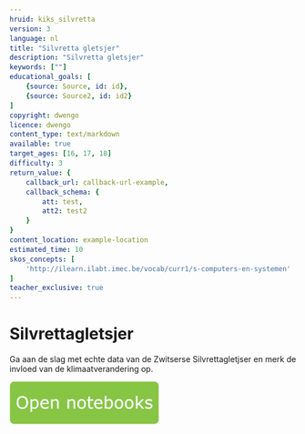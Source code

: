 ```yaml
---
hruid: kiks_silvretta
version: 3
language: nl
title: "Silvretta gletsjer"
description: "Silvretta gletsjer"
keywords: [""]
educational_goals: [
    {source: Source, id: id}, 
    {source: Source2, id: id2}
]
copyright: dwengo
licence: dwengo
content_type: text/markdown
available: true
target_ages: [16, 17, 18]
difficulty: 3
return_value: {
    callback_url: callback-url-example,
    callback_schema: {
        att: test,
        att2: test2
    }
}
content_location: example-location
estimated_time: 10
skos_concepts: [
    'http://ilearn.ilabt.imec.be/vocab/curr1/s-computers-en-systemen'
]
teacher_exclusive: true
---
```


# Silvrettagletsjer
Ga aan de slag met echte data van de Zwitserse Silvrettagletjser en merk de invloed van de klimaatverandering op. 

[![](embed/Knop.png "Knop")](https://kiks.ilabt.imec.be/jupyterhub/?id=1930 "Silvretta gletsjer")
